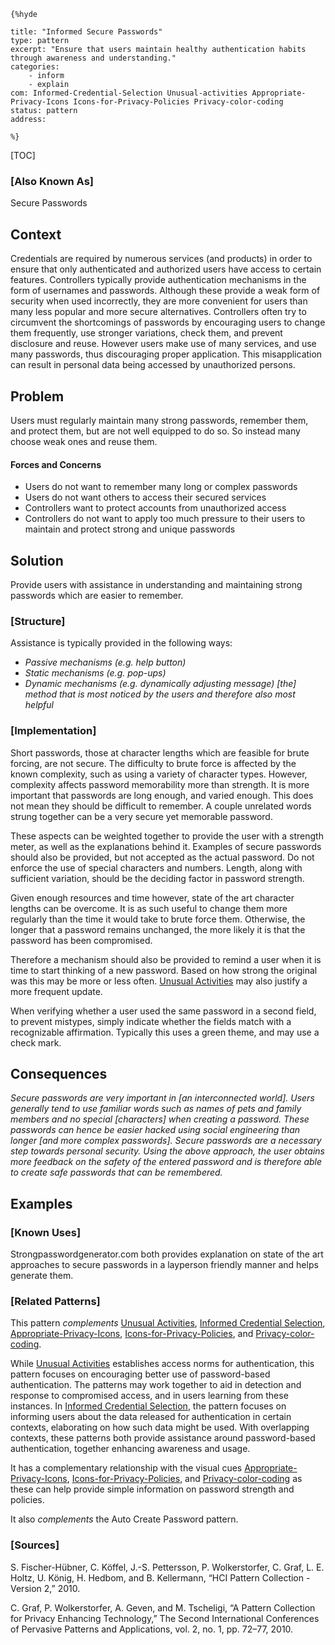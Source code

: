     {%hyde

    title: "Informed Secure Passwords"
    type: pattern
    excerpt: "Ensure that users maintain healthy authentication habits through awareness and understanding."
    categories:
        - inform
        - explain
    com: Informed-Credential-Selection Unusual-activities Appropriate-Privacy-Icons Icons-for-Privacy-Policies Privacy-color-coding
    status: pattern
    address:

    %}

[TOC]

### [Also Known As]
<!-- All other names the pattern is known by.-->

Secure Passwords

## Context
<!-- The situations in which the pattern may apply.-->
<!-- Aspects which constrain the solution, but are not modified by it. They affect the impact of different forces.-->

Credentials are required by numerous services (and products) in order to ensure that only authenticated and authorized users have access to certain features. Controllers typically provide authentication mechanisms in the form of usernames and passwords. Although these provide a weak form of security when used incorrectly, they are more convenient for users than many less popular and more secure alternatives. Controllers often try to circumvent the shortcomings of passwords by encouraging users to change them frequently, use stronger variations, check them, and prevent disclosure and reuse. However users make use of many services, and use many passwords, thus discouraging proper application. This misapplication can result in personal data being accessed by unauthorized persons.

## Problem
<!-- The problem a pattern addresses, including a list of forces describing why a problem might be difficult to solve.-->

Users must regularly maintain many strong passwords, remember them, and protect them, but are not well equipped to do so. So instead many choose weak ones and reuse them.

#### Forces and Concerns
<!-- Implications in this problem which affect the appropriateness of a solution, and are affected by this pattern.-->
<!-- Forces should be highly visible for easy reference, where less obvious a dedicated section is recommended.-->

- Users do not want to remember many long or complex passwords
- Users do not want others to access their secured services
- Controllers want to protect accounts from unauthorized access
- Controllers do not want to apply too much pressure to their users to maintain and protect strong and unique passwords

## Solution
<!-- A concise description of how the pattern addresses the problem.-->

Provide users with assistance in understanding and maintaining strong passwords which are easier to remember.

### [Structure]
<!--A detailed specification of the structural aspects of the pattern. A class diagram if applicable.-->

Assistance is typically provided in the following ways:

- _Passive mechanisms (e.g. help button)_
- _Static mechanisms (e.g. pop-ups)_
- _Dynamic mechanisms (e.g. dynamically adjusting message) [the] method that is most noticed by the users and therefore also most helpful_

### [Implementation]
<!--Guidelines for implementing the pattern; code fragments; suggested PETS; policy fragments.-->

Short passwords, those at character lengths which are feasible for brute forcing, are not secure. The difficulty to brute force is affected by the known complexity, such as using a variety of character types. However, complexity affects password memorability more than strength. It is more important that passwords are long enough, and varied enough. This does not mean they should be difficult to remember. A couple unrelated words strung together can be a very secure yet memorable password.

These aspects can be weighted together to provide the user with a strength meter, as well as the explanations behind it. Examples of secure passwords should also be provided, but not accepted as the actual password. Do not enforce the use of special characters and numbers. Length, along with sufficient variation, should be the deciding factor in password strength.

Given enough resources and time however, state of the art character lengths can be overcome. It is as such useful to change them more regularly than the time it would take to brute force them. Otherwise, the longer that a password remains unchanged, the more likely it is that the password has been compromised.

Therefore a mechanism should also be provided to remind a user when it is time to start thinking of a new password. Based on how strong the original was this may be more or less often. [Unusual Activities](Unusual-activities) may also justify a more frequent update.

When verifying whether a user used the same password in a second field, to prevent mistypes, simply indicate whether the fields match with a recognizable affirmation. Typically this uses a green theme, and may use a check mark.

## Consequences
<!--The advantages (benefits) and disadvantages (liabilities) of applying the pattern.-->

_Secure passwords are very important in [an interconnected world]. Users generally tend to use familiar words such as names of pets and family members and no special [characters] when creating a password. These passwords can hence be easier hacked using social engineering than longer [and more complex passwords]. Secure passwords are a necessary step towards personal security. Using the above approach, the user obtains more feedback on the safety of the entered password and is therefore able to create safe passwords that can be remembered._

<!--### [Constraints]-->
<!-- limitations as a consequence of applying the pattern.-->



## Examples
<!--Motivational example to see how the pattern is applied.-->



### [Known Uses]
<!-- Pointers to various applications of the pattern.-->

Strongpasswordgenerator.com both provides explanation on state of the art approaches to secure passwords in a layperson friendly manner and helps generate them.

<!--## See Also-->
<!-- Any pointers to relevant information, not contained in the subfields below.-->



### [Related Patterns]
<!-- Supporting and conflicting patterns-->

This pattern _complements_ [Unusual Activities](Unusual-activities), [Informed Credential Selection](Informed-Credential-Selection), [Appropriate-Privacy-Icons](Appropriate-Privacy-Icons), [Icons-for-Privacy-Policies](Icons-for-Privacy-Policies), and [Privacy-color-coding](Privacy-color-coding).

While [Unusual Activities](Unusual-activities) establishes access norms for authentication, this pattern focuses on encouraging better use of password-based authentication. The patterns may work together to aid in detection and response to compromised access, and in users learning from these instances. In [Informed Credential Selection](Informed-Credential-Selection), the pattern focuses on informing users about the data released for authentication in certain contexts, elaborating on how such data might be used. With overlapping contexts, these patterns both provide assistance around password-based authentication, together enhancing awareness and usage.

It has a complementary relationship with the visual cues [Appropriate-Privacy-Icons](Appropriate-Privacy-Icons), [Icons-for-Privacy-Policies](Icons-for-Privacy-Policies), and [Privacy-color-coding](Privacy-color-coding) as these can help provide simple information on password strength and policies.

It also _complements_ the Auto Create Password pattern.

### [Sources]
<!-- References to the original source of the pattern.-->

S. Fischer-Hübner, C. Köffel, J.-S. Pettersson, P. Wolkerstorfer, C. Graf, L. E. Holtz, U. König, H. Hedbom, and B. Kellermann, “HCI Pattern Collection - Version 2,” 2010.

C. Graf, P. Wolkerstorfer, A. Geven, and M. Tscheligi, “A Pattern Collection for Privacy Enhancing Technology,” The Second International Conferences of Pervasive Patterns and Applications, vol. 2, no. 1, pp. 72–77, 2010.



<!--## General Comments-->
<!-- Separate discussion on the pattern.-->



<!--## Tags-->
<!-- User definable descriptors for additional correlation.-->
